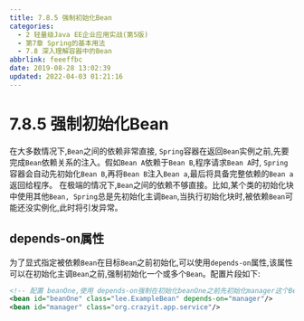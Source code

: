 ```yaml
---
title: 7.8.5 强制初始化Bean
categories: 
  - 2 轻量级Java EE企业应用实战(第5版)
  - 第7章 Spring的基本用法
  - 7.8 深入理解容器中的Bean
abbrlink: feeeffbc
date: 2019-08-28 13:02:39
updated: 2022-04-03 01:21:16
---
```

# 7.8.5 强制初始化Bean #
在大多数情况下,`Bean`之间的依赖非常直接, `Spring`容器在返回`Bean`实例之前,先要完成`Bean`依赖关系的注入。假如`Bean A`依赖于`Bean B`,程序请求`Bean A`时, `Spring`容器会自动先初始化`Bean B`,再将`Bean B`注入`Bean a`,最后将具备完整依赖的`Bean a`返回给程序。
在极端的情况下,`Bean`之间的依赖不够直接。比如,某个类的初始化块中使用其他`Bean, Spring`总是先初始化主调`Bean`,当执行初始化块时,被依赖`Bean`可能还没实例化,此时将引发异常。
## depends-on属性 ##
为了显式指定被依赖`Bean`在目标`Bean`之前初始化,可以使用`depends-on`属性,该属性可以在初始化主调`Bean`之前,强制初始化一个或多个`Bean`。配置片段如下:
```xml
<!-- 配置 beanOne,使用 depends-on强制在初始化beanOne之前先初始化manager这个Bean -->
<bean id="beanOne" class="lee.ExampleBean" depends-on="manager"/>
<bean id="manager" class="org.crazyit.app.service"/>
```


